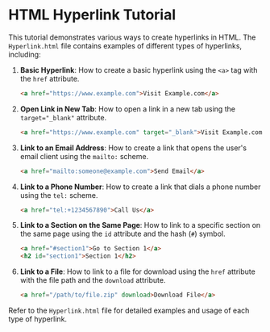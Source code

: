 # HTML Hyperlink Tutorial

This tutorial demonstrates various ways to create hyperlinks in HTML. The `Hyperlink.html` file contains examples of different types of hyperlinks, including:

1. **Basic Hyperlink**: How to create a basic hyperlink using the `<a>` tag with the `href` attribute.
   ```html
   <a href="https://www.example.com">Visit Example.com</a>
   ```
2. **Open Link in New Tab**: How to open a link in a new tab using the `target="_blank"` attribute.
   ```html
   <a href="https://www.example.com" target="_blank">Visit Example.com</a>
   ```
3. **Link to an Email Address**: How to create a link that opens the user's email client using the `mailto:` scheme.
   ```html
   <a href="mailto:someone@example.com">Send Email</a>
   ```
4. **Link to a Phone Number**: How to create a link that dials a phone number using the `tel:` scheme.
   ```html
   <a href="tel:+1234567890">Call Us</a>
   ```
5. **Link to a Section on the Same Page**: How to link to a specific section on the same page using the `id` attribute and the hash (`#`) symbol.
   ```html
   <a href="#section1">Go to Section 1</a>
   <h2 id="section1">Section 1</h2>
   ```
6. **Link to a File**: How to link to a file for download using the `href` attribute with the file path and the `download` attribute.
   ```html
   <a href="/path/to/file.zip" download>Download File</a>
   ```

Refer to the `Hyperlink.html` file for detailed examples and usage of each type of hyperlink.
